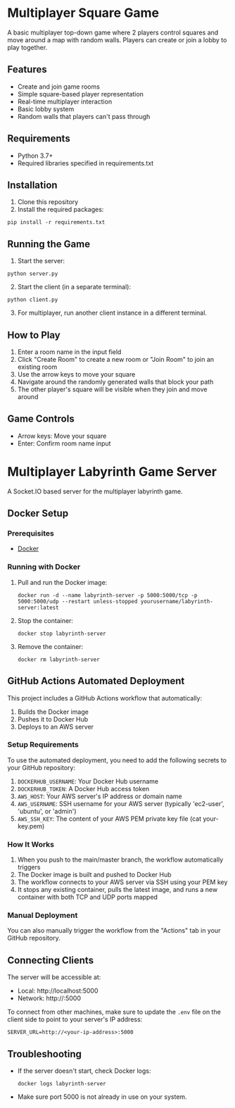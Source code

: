 # Multiplayer Square Game

A basic multiplayer top-down game where 2 players control squares and move around a map with random walls. Players can create or join a lobby to play together.

## Features
- Create and join game rooms
- Simple square-based player representation
- Real-time multiplayer interaction
- Basic lobby system
- Random walls that players can't pass through

## Requirements
- Python 3.7+
- Required libraries specified in requirements.txt

## Installation

1. Clone this repository
2. Install the required packages:
```
pip install -r requirements.txt
```

## Running the Game

1. Start the server:
```
python server.py
```

2. Start the client (in a separate terminal):
```
python client.py
```

3. For multiplayer, run another client instance in a different terminal.

## How to Play

1. Enter a room name in the input field
2. Click "Create Room" to create a new room or "Join Room" to join an existing room
3. Use the arrow keys to move your square
4. Navigate around the randomly generated walls that block your path
5. The other player's square will be visible when they join and move around

## Game Controls
- Arrow keys: Move your square
- Enter: Confirm room name input

# Multiplayer Labyrinth Game Server

A Socket.IO based server for the multiplayer labyrinth game.

## Docker Setup

### Prerequisites
- [Docker](https://docs.docker.com/get-docker/)

### Running with Docker

1. Pull and run the Docker image:
   ```
   docker run -d --name labyrinth-server -p 5000:5000/tcp -p 5000:5000/udp --restart unless-stopped yourusername/labyrinth-server:latest
   ```

2. Stop the container:
   ```
   docker stop labyrinth-server
   ```

3. Remove the container:
   ```
   docker rm labyrinth-server
   ```

## GitHub Actions Automated Deployment

This project includes a GitHub Actions workflow that automatically:
1. Builds the Docker image
2. Pushes it to Docker Hub
3. Deploys to an AWS server

### Setup Requirements

To use the automated deployment, you need to add the following secrets to your GitHub repository:

1. `DOCKERHUB_USERNAME`: Your Docker Hub username
2. `DOCKERHUB_TOKEN`: A Docker Hub access token
3. `AWS_HOST`: Your AWS server's IP address or domain name
4. `AWS_USERNAME`: SSH username for your AWS server (typically 'ec2-user', 'ubuntu', or 'admin')
5. `AWS_SSH_KEY`: The content of your AWS PEM private key file (cat your-key.pem)

### How It Works

1. When you push to the main/master branch, the workflow automatically triggers
2. The Docker image is built and pushed to Docker Hub
3. The workflow connects to your AWS server via SSH using your PEM key
4. It stops any existing container, pulls the latest image, and runs a new container with both TCP and UDP ports mapped

### Manual Deployment

You can also manually trigger the workflow from the "Actions" tab in your GitHub repository.

## Connecting Clients

The server will be accessible at:
- Local: http://localhost:5000
- Network: http://<your-ip-address>:5000

To connect from other machines, make sure to update the `.env` file on the client side to point to your server's IP address:
```
SERVER_URL=http://<your-ip-address>:5000
```

## Troubleshooting

- If the server doesn't start, check Docker logs:
  ```
  docker logs labyrinth-server
  ```

- Make sure port 5000 is not already in use on your system.